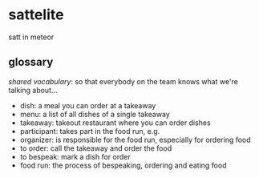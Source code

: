# sattelite

satt in meteor


## glossary

_shared vocabulary_: so that everybody on the team knows what we're talking about...

- dish: a meal you can order at a takeaway
- menu: a list of all dishes of a single takeaway
- takeaway: takeout restaurant where you can order dishes
- participant: takes part in the food run, e.g. 
- organizer: is responsible for the food run, especially for ordering food 
- to order: call the takeaway and order the food
- to bespeak: mark a dish for order
- food run: the process of bespeaking, ordering and eating food
